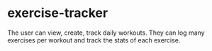 # exercise-tracker
The user can view, create, track daily workouts. They can log many exercises per workout and track the stats of each exercise.
